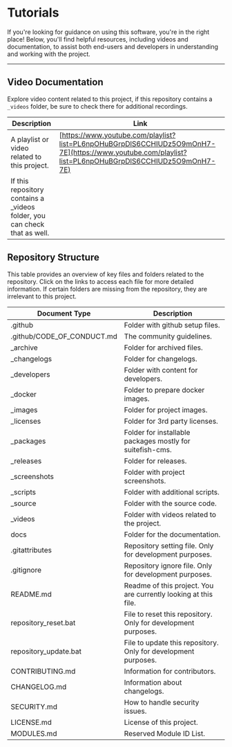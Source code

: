 # Tutorials  

If you're looking for guidance on using this software, you're in the right place! Below, you'll find helpful resources, including videos and documentation, to assist both end-users and developers in understanding and working with the project.  

--- 

## Video Documentation

Explore video content related to this project, if this repository contains a `_videos` folder, be sure to check there for additional recordings.

| **Description**                                                       | **Link**                                                                                         |
|----------------------------------------------------------------------|-------------------------------------------------------------------------------------------------|
| A playlist or video related to this project. | [https://www.youtube.com/playlist?list=PL6npOHuBGrpDlS6CCHIUDz5O9mOnH7-7E](https://www.youtube.com/playlist?list=PL6npOHuBGrpDlS6CCHIUDz5O9mOnH7-7E)|
| If this repository contains a _videos folder, you can check that as well. | |

## Repository Structure

This table provides an overview of key files and folders related to the repository. Click on the links to access each file for more detailed information. If certain folders are missing from the repository, they are irrelevant to this project.

|Document Type|Description|
|----|-----|
| .github | Folder with github setup files. |
| .github/CODE_OF_CONDUCT.md | The community guidelines. |
| _archive | Folder for archived files. |
| _changelogs | Folder for changelogs. |
| _developers | Folder with content for developers. |
| _docker | Folder to prepare docker images. |
| _images | Folder for project images. |
| _licenses | Folder for 3rd party licenses. |
| _packages | Folder for installable packages mostly for suitefish-cms. |
| _releases | Folder for releases. |
| _screenshots | Folder with project screenshots. |
| _scripts | Folder with additional scripts. |
| _source | Folder with the source code. |
| _videos | Folder with videos related to the project. |
| docs | Folder for the documentation. | 
| .gitattributes | Repository setting file. Only for development purposes. |
| .gitignore | Repository ignore file. Only for development purposes. |
| README.md | Readme of this project. You are currently looking at this file. |
| repository_reset.bat | File to reset this repository. Only for development purposes. |
| repository_update.bat | File to update this repository. Only for development purposes. |
| CONTRIBUTING.md | Information for contributors. | 
| CHANGELOG.md | Information about changelogs. | 
| SECURITY.md | How to handle security issues. |
| LICENSE.md | License of this project. |
| MODULES.md | Reserved Module ID List. |

